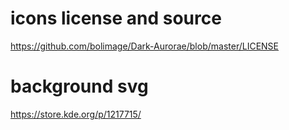 # icons license and source
https://github.com/bolimage/Dark-Aurorae/blob/master/LICENSE

# background svg
https://store.kde.org/p/1217715/
